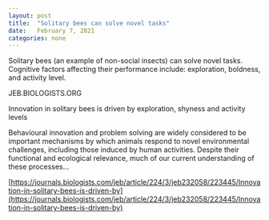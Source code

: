 ```yaml
---
layout: post
title:  "Solitary bees can solve novel tasks"
date:   February 7, 2021
categories: none
---
```


Solitary bees (an example of non-social insects) can solve novel tasks. Cognitive factors affecting their performance include: exploration, boldness, and activity level. 






JEB.BIOLOGISTS.ORG

Innovation in solitary bees is driven by exploration, shyness and activity levels

Behavioural innovation and problem solving are widely considered to be important mechanisms by which animals respond to novel environmental challenges, including those induced by human activities. Despite their functional and ecological relevance, much of our current understanding of these processes...





[https://journals.biologists.com/jeb/article/224/3/jeb232058/223445/Innovation-in-solitary-bees-is-driven-by](https://journals.biologists.com/jeb/article/224/3/jeb232058/223445/Innovation-in-solitary-bees-is-driven-by)



 

